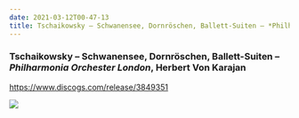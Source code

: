 ```yaml
---
date: 2021-03-12T00-47-13
title: Tschaikowsky – Schwanensee, Dornröschen, Ballett-Suiten – ​*Philharmonia Orchester London*​, Herbert Von Karajan
---
```

### Tschaikowsky – Schwanensee, Dornröschen, Ballett-Suiten – ​*Philharmonia Orchester London*​, Herbert Von Karajan
https://www.discogs.com/release/3849351

![](dayone-moment://ACEC47C7753B4359ACA0CACCCEDB4B4C)
